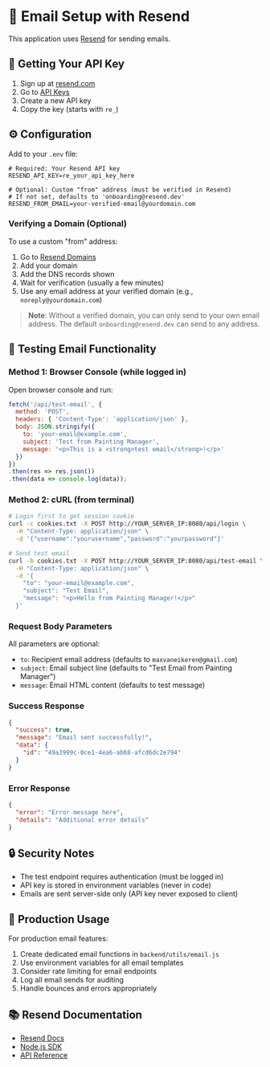 # 📧 Email Setup with Resend

This application uses [Resend](https://resend.com) for sending emails.

## 🔑 Getting Your API Key

1. Sign up at [resend.com](https://resend.com)
2. Go to [API Keys](https://resend.com/api-keys)
3. Create a new API key
4. Copy the key (starts with `re_`)

## ⚙️ Configuration

Add to your `.env` file:

```env
# Required: Your Resend API key
RESEND_API_KEY=re_your_api_key_here

# Optional: Custom "from" address (must be verified in Resend)
# If not set, defaults to 'onboarding@resend.dev'
RESEND_FROM_EMAIL=your-verified-email@yourdomain.com
```

### Verifying a Domain (Optional)

To use a custom "from" address:

1. Go to [Resend Domains](https://resend.com/domains)
2. Add your domain
3. Add the DNS records shown
4. Wait for verification (usually a few minutes)
5. Use any email address at your verified domain (e.g., `noreply@yourdomain.com`)

> **Note**: Without a verified domain, you can only send to your own email address. The default `onboarding@resend.dev` can send to any address.

## 🧪 Testing Email Functionality

### Method 1: Browser Console (while logged in)

Open browser console and run:

```javascript
fetch('/api/test-email', {
  method: 'POST',
  headers: { 'Content-Type': 'application/json' },
  body: JSON.stringify({
    to: 'your-email@example.com',
    subject: 'Test from Painting Manager',
    message: '<p>This is a <strong>test email</strong>!</p>'
  })
})
.then(res => res.json())
.then(data => console.log(data));
```

### Method 2: cURL (from terminal)

```bash
# Login first to get session cookie
curl -c cookies.txt -X POST http://YOUR_SERVER_IP:8080/api/login \
  -H "Content-Type: application/json" \
  -d '{"username":"yourusername","password":"yourpassword"}'

# Send test email
curl -b cookies.txt -X POST http://YOUR_SERVER_IP:8080/api/test-email \
  -H "Content-Type: application/json" \
  -d '{
    "to": "your-email@example.com",
    "subject": "Test Email",
    "message": "<p>Hello from Painting Manager!</p>"
  }'
```

### Request Body Parameters

All parameters are optional:

- `to`: Recipient email address (defaults to `maxvaneikeren@gmail.com`)
- `subject`: Email subject line (defaults to "Test Email from Painting Manager")
- `message`: Email HTML content (defaults to test message)

### Success Response

```json
{
  "success": true,
  "message": "Email sent successfully!",
  "data": {
    "id": "49a3999c-0ce1-4ea6-ab68-afcd6dc2e794"
  }
}
```

### Error Response

```json
{
  "error": "Error message here",
  "details": "Additional error details"
}
```

## 🔒 Security Notes

- The test endpoint requires authentication (must be logged in)
- API key is stored in environment variables (never in code)
- Emails are sent server-side only (API key never exposed to client)

## 🚀 Production Usage

For production email features:

1. Create dedicated email functions in `backend/utils/email.js`
2. Use environment variables for all email templates
3. Consider rate limiting for email endpoints
4. Log all email sends for auditing
5. Handle bounces and errors appropriately

## 📚 Resend Documentation

- [Resend Docs](https://resend.com/docs)
- [Node.js SDK](https://resend.com/docs/send-with-nodejs)
- [API Reference](https://resend.com/docs/api-reference/emails/send-email)
